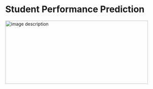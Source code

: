 # Student Performance Prediction
<img src="https://github.com/user-attachments/assets/7a7671ed-e3e2-48c6-805b-75675bb03e21" alt="image description" width="450" height="200">

